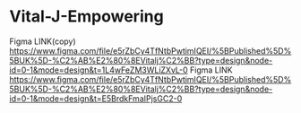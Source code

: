 # Vital-J-Empowering

Figma LINK(copy)
https://www.figma.com/file/e5rZbCy4TfNtbPwtimIQEI/%5BPublished%5D%5BUK%5D-%C2%AB%E2%80%8EVitalj%C2%BB?type=design&node-id=0-1&mode=design&t=1L4wFeZM3WLiZXvL-0
Figma LINK
https://www.figma.com/file/e5rZbCy4TfNtbPwtimIQEI/%5BPublished%5D%5BUK%5D-%C2%AB%E2%80%8EVitalj%C2%BB?type=design&node-id=0-1&mode=design&t=E5BrdkFmaIPjsGC2-0
